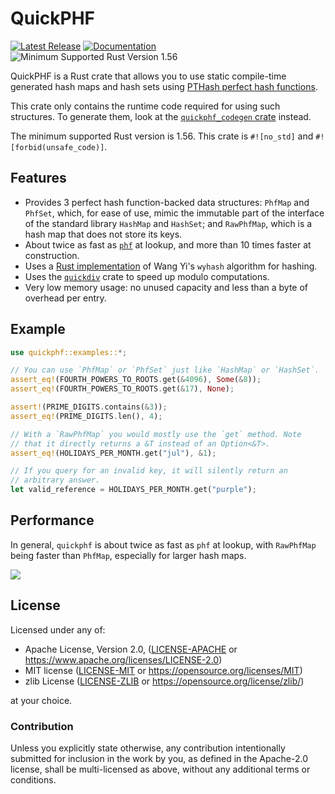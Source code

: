 # QuickPHF

[![Latest Release]][crates.io] [![Documentation]][docs.rs] ![Minimum Supported Rust Version 1.56]

[Latest Release]: https://img.shields.io/crates/v/quickphf.svg
[crates.io]: https://crates.io/crates/quickphf
[Documentation]: https://docs.rs/quickphf/badge.svg
[docs.rs]: https://docs.rs/quickphf/
[Minimum Supported Rust Version 1.56]: https://img.shields.io/badge/MSRV-1.56-blue.svg

QuickPHF is a Rust crate that allows you to use static compile-time
generated hash maps and hash sets using
[PTHash perfect hash functions](https://arxiv.org/abs/2104.10402).

This crate only contains the runtime code required for using such structures.
To generate them, look at the [`quickphf_codegen` crate](https://crates.io/crates/quickphf_codegen)
instead.

The minimum supported Rust version is 1.56. This crate is `#![no_std]` and
`#![forbid(unsafe_code)]`.

## Features

- Provides 3 perfect hash function-backed data structures: `PhfMap` and `PhfSet`,
  which, for ease of use, mimic the immutable part of the interface of the
  standard library `HashMap` and `HashSet`; and `RawPhfMap`, which is a hash
  map that does not store its keys.
- About twice as fast as [`phf`](https://crates.io/crates/phf) at lookup, and
  more than 10 times faster at construction.
- Uses a [Rust implementation](https://crates.io/crates/wyhash) of
  Wang Yi's `wyhash` algorithm for hashing.
- Uses the [`quickdiv`](https://crates.io/crates/quickdiv) crate to speed up
  modulo computations.
- Very low memory usage: no unused capacity and less than a byte of overhead
  per entry.

## Example

```rust
use quickphf::examples::*;

// You can use `PhfMap` or `PhfSet` just like `HashMap` or `HashSet`.
assert_eq!(FOURTH_POWERS_TO_ROOTS.get(&4096), Some(&8));
assert_eq!(FOURTH_POWERS_TO_ROOTS.get(&17), None);

assert!(PRIME_DIGITS.contains(&3));
assert_eq!(PRIME_DIGITS.len(), 4);

// With a `RawPhfMap` you would mostly use the `get` method. Note
// that it directly returns a &T instead of an Option<&T>.
assert_eq!(HOLIDAYS_PER_MONTH.get("jul"), &1);

// If you query for an invalid key, it will silently return an
// arbitrary answer.
let valid_reference = HOLIDAYS_PER_MONTH.get("purple");
```

## Performance

In general, `quickphf` is about twice as fast as `phf` at lookup, with `RawPhfMap`
being faster than `PhfMap`, especially for larger hash maps.

![](https://github.com/dtrifuno/quickphf/blob/main/benchmarks/lookup.png?raw=true)

## License

Licensed under any of:

- Apache License, Version 2.0, ([LICENSE-APACHE](https://raw.githubusercontent.com/dtrifuno/quickphf/main/LICENSE-APACHE) or <https://www.apache.org/licenses/LICENSE-2.0>)
- MIT license ([LICENSE-MIT](https://raw.githubusercontent.com/dtrifuno/quickphf/main/LICENSE-MIT) or <https://opensource.org/licenses/MIT>)
- zlib License ([LICENSE-ZLIB](https://raw.githubusercontent.com/dtrifuno/quickphf/main/LICENSE-ZLIB) or <https://opensource.org/license/zlib/>)

at your choice.

### Contribution

Unless you explicitly state otherwise, any contribution intentionally submitted
for inclusion in the work by you, as defined in the Apache-2.0 license, shall
be multi-licensed as above, without any additional terms or conditions.
